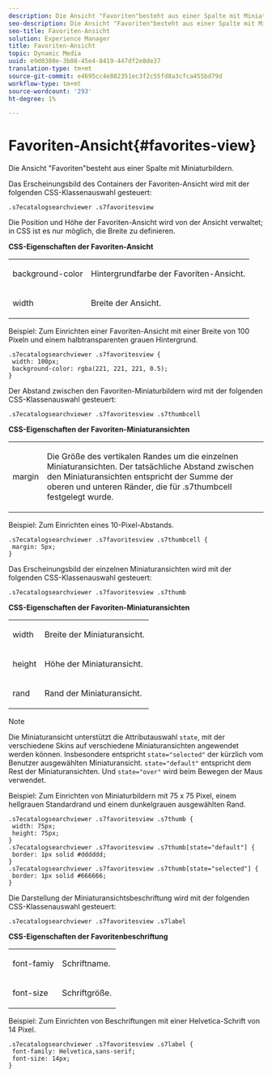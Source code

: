 ```yaml
---
description: Die Ansicht "Favoriten"besteht aus einer Spalte mit Miniaturbildern.
seo-description: Die Ansicht "Favoriten"besteht aus einer Spalte mit Miniaturbildern.
seo-title: Favoriten-Ansicht
solution: Experience Manager
title: Favoriten-Ansicht
topic: Dynamic Media
uuid: e9d0380e-3b08-45e4-8419-447df2e8de37
translation-type: tm+mt
source-git-commit: e4695cc4e882351ec3f2c55fd8a3cfca455bd79d
workflow-type: tm+mt
source-wordcount: '293'
ht-degree: 1%

---
```



# Favoriten-Ansicht{#favorites-view}

Die Ansicht &quot;Favoriten&quot;besteht aus einer Spalte mit Miniaturbildern.

<!--<a id="section_B6EFCCADB5A5495DAE6BBE42F7F405CB"></a>-->

Das Erscheinungsbild des Containers der Favoriten-Ansicht wird mit der folgenden CSS-Klassenauswahl gesteuert:

```
.s7ecatalogsearchviewer .s7favoritesview
```

Die Position und Höhe der Favoriten-Ansicht wird von der Ansicht verwaltet; in CSS ist es nur möglich, die Breite zu definieren.

**CSS-Eigenschaften der Favoriten-Ansicht**

<table id="table_C48C56E696304C9BAFEE71BA9EA9A174"> 
 <tbody> 
  <tr> 
   <td colname="col1"> <p> <span class="codeph"> background-color  </span> </p> </td> 
   <td colname="col2"> <p> Hintergrundfarbe der Favoriten-Ansicht. </p> </td> 
  </tr> 
  <tr> 
   <td colname="col1"> <p> <span class="codeph"> width </span> </p> </td> 
   <td colname="col2"> <p>Breite der Ansicht. </p> </td> 
  </tr> 
 </tbody> 
</table>

Beispiel: Zum Einrichten einer Favoriten-Ansicht mit einer Breite von 100 Pixeln und einem halbtransparenten grauen Hintergrund.

```
.s7ecatalogsearchviewer .s7favoritesview { 
 width: 100px; 
 background-color: rgba(221, 221, 221, 0.5); 
}
```

Der Abstand zwischen den Favoriten-Miniaturbildern wird mit der folgenden CSS-Klassenauswahl gesteuert:

```
.s7ecatalogsearchviewer .s7favoritesview .s7thumbcell
```

**CSS-Eigenschaften der Favoriten-Miniaturansichten**

<table id="table_EED8CE63D805458196DE0E87C7E9945F"> 
 <tbody> 
  <tr> 
   <td colname="col1"> <p> <span class="codeph"> margin </span> </p> </td> 
   <td colname="col2"> <p> Die Größe des vertikalen Randes um die einzelnen Miniaturansichten. Der tatsächliche Abstand zwischen den Miniaturansichten entspricht der Summe der oberen und unteren Ränder, die für <span class="codeph"> .s7thumbcell </span> festgelegt wurde. </p> </td> 
  </tr> 
 </tbody> 
</table>

Beispiel: Zum Einrichten eines 10-Pixel-Abstands.

```
.s7ecatalogsearchviewer .s7favoritesview .s7thumbcell { 
 margin: 5px; 
}
```

Das Erscheinungsbild der einzelnen Miniaturansichten wird mit der folgenden CSS-Klassenauswahl gesteuert:

```
.s7ecatalogsearchviewer .s7favoritesview .s7thumb
```

**CSS-Eigenschaften der Favoriten-Miniaturansichten**

<table id="table_6F5B1438CAFA49E9B33400C6970ABDA1"> 
 <tbody> 
  <tr> 
   <td colname="col1"> <p> <span class="codeph"> width  </span> </p> </td> 
   <td colname="col2"> <p>Breite der Miniaturansicht. </p> </td> 
  </tr> 
  <tr> 
   <td colname="col1"> <p> <span class="codeph"> height </span> </p> </td> 
   <td colname="col2"> <p>Höhe der Miniaturansicht. </p> </td> 
  </tr> 
  <tr> 
   <td colname="col1"> <p> <span class="codeph"> rand </span> </p> </td> 
   <td colname="col2"> <p>Rand der Miniaturansicht. </p> </td> 
  </tr> 
 </tbody> 
</table>

>[!NOTE]
>
>Die Miniaturansicht unterstützt die Attributauswahl `state`, mit der verschiedene Skins auf verschiedene Miniaturansichten angewendet werden können. Insbesondere entspricht `state="selected"` der kürzlich vom Benutzer ausgewählten Miniaturansicht. `state="default"` entspricht dem Rest der Miniaturansichten. Und `state="over"` wird beim Bewegen der Maus verwendet.

Beispiel: Zum Einrichten von Miniaturbildern mit 75 x 75 Pixel, einem hellgrauen Standardrand und einem dunkelgrauen ausgewählten Rand.

```
.s7ecatalogsearchviewer .s7favoritesview .s7thumb { 
 width: 75px; 
 height: 75px;  
} 
.s7ecatalogsearchviewer .s7favoritesview .s7thumb[state="default"] { 
 border: 1px solid #dddddd; 
} 
.s7ecatalogsearchviewer .s7favoritesview .s7thumb[state="selected"] { 
 border: 1px solid #666666; 
}
```

Die Darstellung der Miniaturansichtsbeschriftung wird mit der folgenden CSS-Klassenauswahl gesteuert:

```
.s7ecatalogsearchviewer .s7favoritesview .s7label
```

**CSS-Eigenschaften der Favoritenbeschriftung**

<table id="table_B41339A16ACB46CB87D3EB1FD05FA2CD"> 
 <tbody> 
  <tr> 
   <td colname="col1"> <p> <span class="codeph"> font-famiy  </span> </p> </td> 
   <td colname="col2"> <p>Schriftname. </p> </td> 
  </tr> 
  <tr> 
   <td colname="col1"> <p> <span class="codeph"> font-size  </span> </p> </td> 
   <td colname="col2"> <p>Schriftgröße. </p> </td> 
  </tr> 
 </tbody> 
</table>

Beispiel: Zum Einrichten von Beschriftungen mit einer Helvetica-Schrift von 14 Pixel.

```
.s7ecatalogsearchviewer .s7favoritesview .s7label { 
 font-family: Helvetica,sans-serif; 
 font-size: 14px; 
}
```

